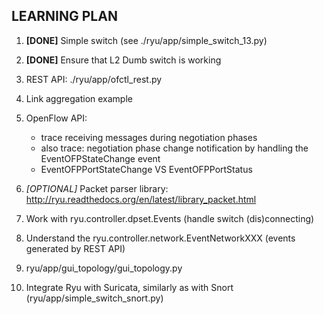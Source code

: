 ## LEARNING PLAN
1. **[DONE]** Simple switch (see ./ryu/app/simple_switch_13.py)
2. **[DONE]** Ensure that L2 Dumb switch is working

3. REST API:
    ./ryu/app/ofctl_rest.py

4. Link aggregation example
5. OpenFlow API:   
   * trace receiving messages during negotiation phases
   * also trace: negotiation phase change notification by handling the EventOFPStateChange event
   * EventOFPPortStateChange VS EventOFPPortStatus
6. *[OPTIONAL]* Packet parser library: http://ryu.readthedocs.org/en/latest/library_packet.html
7. Work with ryu.controller.dpset.Events (handle switch (dis)connecting)
8. Understand the ryu.controller.network.EventNetworkXXX (events generated by REST API)
9. ryu/app/gui_topology/gui_topology.py
10. Integrate Ryu with Suricata, similarly as with Snort (ryu/app/simple_switch_snort.py)
